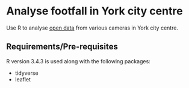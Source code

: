 # Analyse footfall in York city centre

Use R to analyse [open data](https://data.gov.uk/dataset/6449d8f5-76e7-4aff-bfb1-46d46542a56c/footfall) from various cameras in York city centre.

## Requirements/Pre-requisites

R version 3.4.3 is used along with the following packages:
- tidyverse
- leaflet
